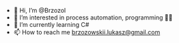 - 👋 Hi, I’m @Brzozol
- 👀 I’m interested in process automation, programming 👨‍💻
- 🌱 I’m currently learning C#
- 📫 How to reach me brzozowskii.lukasz@gmail.com

<!---
Brzozol/Brzozol is a ✨ special ✨ repository because its `README.md` (this file) appears on your GitHub profile.
You can click the Preview link to take a look at your changes.
--->

